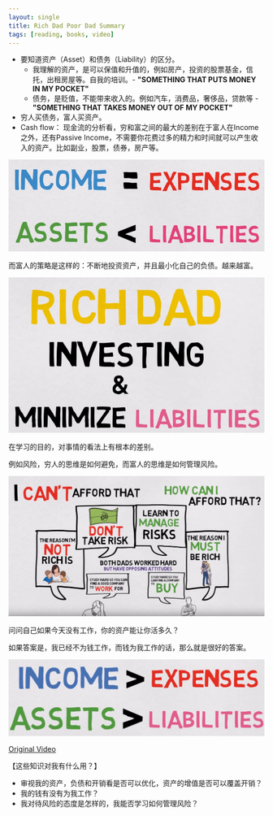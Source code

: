 ```yaml
---
layout: single
title: Rich Dad Poor Dad Summary
tags: [reading, books, video]
---
```




- 要知道资产（Asset）和债务（Liability）的区分。
  - 我理解的资产，是可以保值和升值的，例如房产，投资的股票基金，信托，出租房屋等。自我的培训。- **"SOMETHING THAT PUTS MONEY IN MY POCKET"**
  - 债务，是贬值，不能带来收入的。例如汽车，消费品，奢侈品，贷款等 - **"SOMETHING THAT TAKES MONEY OUT OF MY POCKET"**
- 穷人买债务，富人买资产。
- Cash flow： 现金流的分析看，穷和富之间的最大的差别在于富人在Income之外，还有Passive Income，不需要你花费过多的精力和时间就可以产生收入的资产。比如副业，股票，债券，房产等。

<img src="../assets/img/image-20200226181142634.png" style="zoom:80%" />

而富人的策略是这样的：不断地投资资产，并且最小化自己的负债。越来越富。

![image-20200226181258393](../assets/img/image-20200226181258393.png)

在学习的目的，对事情的看法上有根本的差别。

例如风险，穷人的思维是如何避免，而富人的思维是如何管理风险。

![image-20200226181631404](../assets/img/image-20200226181631404.png)



问问自己如果今天没有工作，你的资产能让你活多久？

如果答案是，我已经不为钱工作，而钱为我工作的话，那么就是很好的答案。

![image-20200226200407822](../assets/img/image-20200226200407822.png)

[Original Video](https://www.youtube.com/watch?v=TcNpoc-lF0M)

【这些知识对我有什么用？】

- 审视我的资产，负债和开销看是否可以优化，资产的增值是否可以覆盖开销？
- 我的钱有没有为我工作？
- 我对待风险的态度是怎样的，我能否学习如何管理风险？



